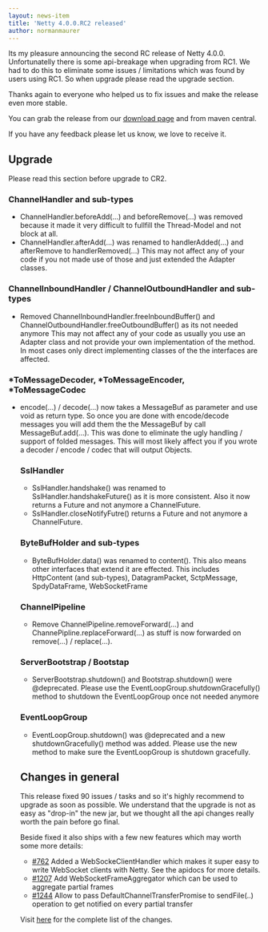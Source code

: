 ```yaml
---
layout: news-item
title: 'Netty 4.0.0.RC2 released'
author: normanmaurer
---
```


Its my pleasure announcing the second RC release of Netty 4.0.0. Unfortunatelly there is some api-breakage when upgrading from RC1. We had to do this to eliminate some issues / limitations which was found by users using RC1. So when upgrade please read the upgrade section.

Thanks again to everyone who helped us to fix issues and make the release even more stable.

You can grab the release from our [download page](http://netty.io/downloads.html) and from maven central. 

If you have any feedback please let us know, we love to receive it. 

## Upgrade
Please read this section before upgrade to CR2.

### ChannelHandler and sub-types
* ChannelHandler.beforeAdd(...) and beforeRemove(...) was removed because it made it very difficult to fullfill the Thread-Model and not block at all. 
* ChannelHandler.afterAdd(...) was renamed to handlerAdded(...) and afterRemove to handlerRemoved(...)
This may not affect any of your code if you not made use of those and just extended the Adapter classes.
 
### ChannelInboundHandler / ChannelOutboundHandler and sub-types
* Removed ChannelInboundHandler.freeInboundBuffer() and ChannelOutboundHandler.freeOutboundBuffer() as its not needed anymore
This may not affect any of your code as usually you use an Adapter class and not provide your own implementation of the method. In most cases only direct implementing classes of the the interfaces are affected.

### \*ToMessageDecoder, \*ToMessageEncoder, \*ToMessageCodec
* encode(...)  / decode(...) now takes a MessageBuf<Object> as parameter and use void as return type. So once you are done with encode/decode messages you will add them the the MessageBuf by call MessageBuf.add(...). This was done to eliminate the ugly handling / support of folded messages.
This will most likely affect you if you wrote a decoder / encode / codec that will output Objects.

### SslHandler
* SslHandler.handshake() was renamed to SslHandler.handshakeFuture() as it is more consistent. Also it now returns a Future<Channel> and not anymore a ChannelFuture.
* SslHandler.closeNotifyFutre() returns a Future<Channel> and not anymore a ChannelFuture.

### ByteBufHolder and sub-types
* ByteBufHolder.data() was renamed to content(). This also means other interfaces that extend it are effected. This includes HttpContent (and sub-types), DatagramPacket, SctpMessage, SpdyDataFrame, WebSocketFrame

### ChannelPipeline
* Remove ChannelPipeline.removeForward(...) and ChannePipline.replaceForward(...) as stuff is now forwarded on remove(...) / replace(...).

### ServerBootstrap / Bootstap
* ServerBootstrap.shutdown() and Bootstrap.shutdown() were @deprecated. Please use the EventLoopGroup.shutdownGracefully() method to shutdown the EventLoopGroup once not needed anymore

### EventLoopGroup
* EventLoopGroup.shutdown() was @deprecated and a new shutdownGracefully() method was added. Please use the new method to make sure the EventLoopGroup is shutdown gracefully.


## Changes in general
This release fixed 90 issues / tasks and so it's highly recommend to upgrade as soon as possible. We understand that the upgrade is not as easy as "drop-in" the new jar, but we thought all the api changes really worth the pain before go final. 

Beside fixed it also ships with a few new features which may worth some more details:

* [#762](https://github.com/netty/netty/issues/762) Added a WebSockeClientHandler which makes it super easy to write WebSocket clients with Netty. See the apidocs for more details.
* [#1207](https://github.com/netty/netty/pull/1207) Add WebSocketFrameAggregator which can be used to aggregate partial frames
* [#1244](https://github.com/netty/netty/issues/1244) Allow to pass DefaultChannelTransferPromise to sendFile(..) operation to get notified on every partial transfer

Visit [here](https://github.com/netty/netty/issues?milestone=48&state=closed) for the complete list of the changes.

